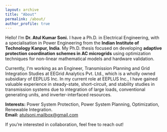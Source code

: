 ```yaml
---
layout: archive
title: "About"
permalink: /about/
author_profile: true
---
```


Hello! I’m **Dr. Atul Kumar Soni.** I have a Ph.D. in Electrical Engineering, with a specialisation in Power Engineering from the **Indian Institute of Technology Kanpur, India**. My Ph.D. thesis focused on developing **adaptive protection coordination schemes in AC microgrids** using optimization techniques for non-linear mathematical models and hardware validation. 

Currently, I'm working as an Engineer, Transmission Planning and Grid Integration Studies at EEGrid Analytics Pvt. Ltd., which is a wholly owned subsidiary of EEPLUS Inc. In my current role at EEPLUS Inc., I have gained valuable experience in steady-state, short-circuit, and stability studies in transmission systems due to integration of large loads, conventional generating units, and inverter-interfaced resources.


**Interests:** Power System Protection, Power System Planning, Optimization, Renewable Integration.  
**Email:** atulsoni.mailbox@gmail.com


If you’re interested in collaboration, feel free to reach out!
